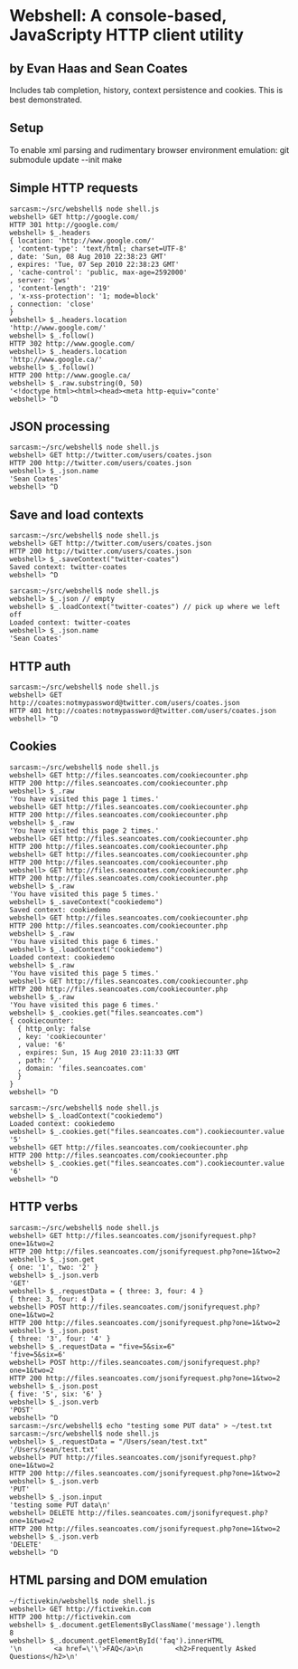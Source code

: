 Webshell: A console-based, JavaScripty HTTP client utility
==========================================================
by Evan Haas and Sean Coates
----------------------------

Includes tab completion, history, context persistence and cookies.
This is best demonstrated.


Setup
-----
To enable xml parsing and rudimentary browser environment emulation:
    git submodule update --init
    make

Simple HTTP requests
--------------------

    sarcasm:~/src/webshell$ node shell.js 
    webshell> GET http://google.com/
    HTTP 301 http://google.com/
    webshell> $_.headers
    { location: 'http://www.google.com/'
    , 'content-type': 'text/html; charset=UTF-8'
    , date: 'Sun, 08 Aug 2010 22:38:23 GMT'
    , expires: 'Tue, 07 Sep 2010 22:38:23 GMT'
    , 'cache-control': 'public, max-age=2592000'
    , server: 'gws'
    , 'content-length': '219'
    , 'x-xss-protection': '1; mode=block'
    , connection: 'close'
    }
    webshell> $_.headers.location
    'http://www.google.com/'
    webshell> $_.follow()
    HTTP 302 http://www.google.com/
    webshell> $_.headers.location
    'http://www.google.ca/'
    webshell> $_.follow()
    HTTP 200 http://www.google.ca/
    webshell> $_.raw.substring(0, 50)
    '<!doctype html><html><head><meta http-equiv="conte'
    webshell> ^D

JSON processing
---------------

    sarcasm:~/src/webshell$ node shell.js
    webshell> GET http://twitter.com/users/coates.json
    HTTP 200 http://twitter.com/users/coates.json
    webshell> $_.json.name
    'Sean Coates'
    webshell> ^D

Save and load contexts
----------------------

    sarcasm:~/src/webshell$ node shell.js
    webshell> GET http://twitter.com/users/coates.json
    HTTP 200 http://twitter.com/users/coates.json
    webshell> $_.saveContext("twitter-coates")
    Saved context: twitter-coates
    webshell> ^D

    sarcasm:~/src/webshell$ node shell.js
    webshell> $_.json // empty
    webshell> $_.loadContext("twitter-coates") // pick up where we left off
    Loaded context: twitter-coates
    webshell> $_.json.name
    'Sean Coates'

HTTP auth
---------

    sarcasm:~/src/webshell$ node shell.js
    webshell> GET http://coates:notmypassword@twitter.com/users/coates.json
    HTTP 401 http://coates:notmypassword@twitter.com/users/coates.json
    webshell> ^D

Cookies
-------

    sarcasm:~/src/webshell$ node shell.js 
    webshell> GET http://files.seancoates.com/cookiecounter.php
    HTTP 200 http://files.seancoates.com/cookiecounter.php
    webshell> $_.raw
    'You have visited this page 1 times.'
    webshell> GET http://files.seancoates.com/cookiecounter.php
    HTTP 200 http://files.seancoates.com/cookiecounter.php
    webshell> $_.raw
    'You have visited this page 2 times.'
    webshell> GET http://files.seancoates.com/cookiecounter.php
    HTTP 200 http://files.seancoates.com/cookiecounter.php
    webshell> GET http://files.seancoates.com/cookiecounter.php
    HTTP 200 http://files.seancoates.com/cookiecounter.php
    webshell> GET http://files.seancoates.com/cookiecounter.php
    HTTP 200 http://files.seancoates.com/cookiecounter.php
    webshell> $_.raw
    'You have visited this page 5 times.'
    webshell> $_.saveContext("cookiedemo")
    Saved context: cookiedemo
    webshell> GET http://files.seancoates.com/cookiecounter.php
    HTTP 200 http://files.seancoates.com/cookiecounter.php
    webshell> $_.raw
    'You have visited this page 6 times.'
    webshell> $_.loadContext("cookiedemo")
    Loaded context: cookiedemo
    webshell> $_.raw
    'You have visited this page 5 times.'
    webshell> GET http://files.seancoates.com/cookiecounter.php
    HTTP 200 http://files.seancoates.com/cookiecounter.php
    webshell> $_.raw
    'You have visited this page 6 times.'
    webshell> $_.cookies.get("files.seancoates.com")
    { cookiecounter: 
      { http_only: false
      , key: 'cookiecounter'
      , value: '6'
      , expires: Sun, 15 Aug 2010 23:11:33 GMT
      , path: '/'
      , domain: 'files.seancoates.com'
      }
    }
    webshell> ^D

    sarcasm:~/src/webshell$ node shell.js 
    webshell> $_.loadContext("cookiedemo")
    Loaded context: cookiedemo
    webshell> $_.cookies.get("files.seancoates.com").cookiecounter.value
    '5'
    webshell> GET http://files.seancoates.com/cookiecounter.php
    HTTP 200 http://files.seancoates.com/cookiecounter.php
    webshell> $_.cookies.get("files.seancoates.com").cookiecounter.value
    '6'
    webshell> ^D

HTTP verbs
----------

    sarcasm:~/src/webshell$ node shell.js 
    webshell> GET http://files.seancoates.com/jsonifyrequest.php?one=1&two=2
    HTTP 200 http://files.seancoates.com/jsonifyrequest.php?one=1&two=2
    webshell> $_.json.get
    { one: '1', two: '2' }
    webshell> $_.json.verb
    'GET'
    webshell> $_.requestData = { three: 3, four: 4 }
    { three: 3, four: 4 }
    webshell> POST http://files.seancoates.com/jsonifyrequest.php?one=1&two=2
    HTTP 200 http://files.seancoates.com/jsonifyrequest.php?one=1&two=2
    webshell> $_.json.post
    { three: '3', four: '4' }
    webshell> $_.requestData = "five=5&six=6"
    'five=5&six=6'
    webshell> POST http://files.seancoates.com/jsonifyrequest.php?one=1&two=2
    HTTP 200 http://files.seancoates.com/jsonifyrequest.php?one=1&two=2
    webshell> $_.json.post
    { five: '5', six: '6' }
    webshell> $_.json.verb
    'POST'
    webshell> ^D
    sarcasm:~/src/webshell$ echo "testing some PUT data" > ~/test.txt
    sarcasm:~/src/webshell$ node shell.js 
    webshell> $_.requestData = "/Users/sean/test.txt"
    '/Users/sean/test.txt'
    webshell> PUT http://files.seancoates.com/jsonifyrequest.php?one=1&two=2
    HTTP 200 http://files.seancoates.com/jsonifyrequest.php?one=1&two=2
    webshell> $_.json.verb
    'PUT'
    webshell> $_.json.input
    'testing some PUT data\n'
    webshell> DELETE http://files.seancoates.com/jsonifyrequest.php?one=1&two=2
    HTTP 200 http://files.seancoates.com/jsonifyrequest.php?one=1&two=2
    webshell> $_.json.verb
    'DELETE'
    webshell> ^D

HTML parsing and DOM emulation
------------------------------

    ~/fictivekin/webshell$ node shell.js
    webshell> GET http://fictivekin.com
    HTTP 200 http://fictivekin.com
    webshell> $_.document.getElementsByClassName('message').length
    8
    webshell> $_.document.getElementById('faq').innerHTML
    '\n        <a href=\'\'>FAQ</a>\n        <h2>Frequently Asked Questions</h2>\n'
